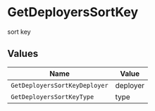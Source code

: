 # GetDeployersSortKey

sort key


## Values

| Name                          | Value                         |
| ----------------------------- | ----------------------------- |
| `GetDeployersSortKeyDeployer` | deployer                      |
| `GetDeployersSortKeyType`     | type                          |